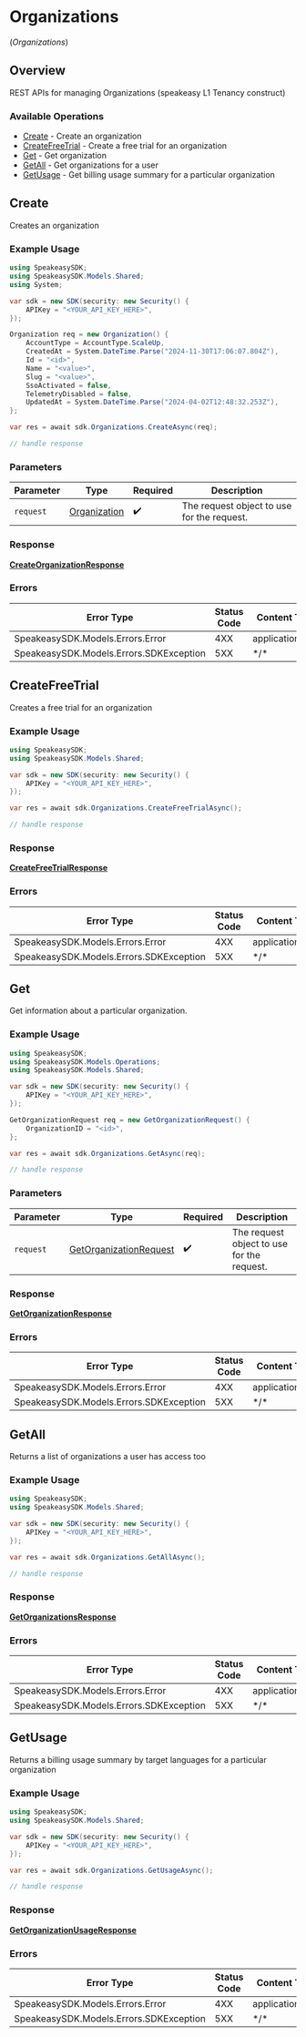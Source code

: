 # Organizations
(*Organizations*)

## Overview

REST APIs for managing Organizations (speakeasy L1 Tenancy construct)

### Available Operations

* [Create](#create) - Create an organization
* [CreateFreeTrial](#createfreetrial) - Create a free trial for an organization
* [Get](#get) - Get organization
* [GetAll](#getall) - Get organizations for a user
* [GetUsage](#getusage) - Get billing usage summary for a particular organization

## Create

Creates an organization

### Example Usage

```csharp
using SpeakeasySDK;
using SpeakeasySDK.Models.Shared;
using System;

var sdk = new SDK(security: new Security() {
    APIKey = "<YOUR_API_KEY_HERE>",
});

Organization req = new Organization() {
    AccountType = AccountType.ScaleUp,
    CreatedAt = System.DateTime.Parse("2024-11-30T17:06:07.804Z"),
    Id = "<id>",
    Name = "<value>",
    Slug = "<value>",
    SsoActivated = false,
    TelemetryDisabled = false,
    UpdatedAt = System.DateTime.Parse("2024-04-02T12:48:32.253Z"),
};

var res = await sdk.Organizations.CreateAsync(req);

// handle response
```

### Parameters

| Parameter                                           | Type                                                | Required                                            | Description                                         |
| --------------------------------------------------- | --------------------------------------------------- | --------------------------------------------------- | --------------------------------------------------- |
| `request`                                           | [Organization](../../Models/Shared/Organization.md) | :heavy_check_mark:                                  | The request object to use for the request.          |

### Response

**[CreateOrganizationResponse](../../Models/Operations/CreateOrganizationResponse.md)**

### Errors

| Error Type                              | Status Code                             | Content Type                            |
| --------------------------------------- | --------------------------------------- | --------------------------------------- |
| SpeakeasySDK.Models.Errors.Error        | 4XX                                     | application/json                        |
| SpeakeasySDK.Models.Errors.SDKException | 5XX                                     | \*/\*                                   |

## CreateFreeTrial

Creates a free trial for an organization

### Example Usage

```csharp
using SpeakeasySDK;
using SpeakeasySDK.Models.Shared;

var sdk = new SDK(security: new Security() {
    APIKey = "<YOUR_API_KEY_HERE>",
});

var res = await sdk.Organizations.CreateFreeTrialAsync();

// handle response
```

### Response

**[CreateFreeTrialResponse](../../Models/Operations/CreateFreeTrialResponse.md)**

### Errors

| Error Type                              | Status Code                             | Content Type                            |
| --------------------------------------- | --------------------------------------- | --------------------------------------- |
| SpeakeasySDK.Models.Errors.Error        | 4XX                                     | application/json                        |
| SpeakeasySDK.Models.Errors.SDKException | 5XX                                     | \*/\*                                   |

## Get

Get information about a particular organization.

### Example Usage

```csharp
using SpeakeasySDK;
using SpeakeasySDK.Models.Operations;
using SpeakeasySDK.Models.Shared;

var sdk = new SDK(security: new Security() {
    APIKey = "<YOUR_API_KEY_HERE>",
});

GetOrganizationRequest req = new GetOrganizationRequest() {
    OrganizationID = "<id>",
};

var res = await sdk.Organizations.GetAsync(req);

// handle response
```

### Parameters

| Parameter                                                                   | Type                                                                        | Required                                                                    | Description                                                                 |
| --------------------------------------------------------------------------- | --------------------------------------------------------------------------- | --------------------------------------------------------------------------- | --------------------------------------------------------------------------- |
| `request`                                                                   | [GetOrganizationRequest](../../Models/Operations/GetOrganizationRequest.md) | :heavy_check_mark:                                                          | The request object to use for the request.                                  |

### Response

**[GetOrganizationResponse](../../Models/Operations/GetOrganizationResponse.md)**

### Errors

| Error Type                              | Status Code                             | Content Type                            |
| --------------------------------------- | --------------------------------------- | --------------------------------------- |
| SpeakeasySDK.Models.Errors.Error        | 4XX                                     | application/json                        |
| SpeakeasySDK.Models.Errors.SDKException | 5XX                                     | \*/\*                                   |

## GetAll

Returns a list of organizations a user has access too

### Example Usage

```csharp
using SpeakeasySDK;
using SpeakeasySDK.Models.Shared;

var sdk = new SDK(security: new Security() {
    APIKey = "<YOUR_API_KEY_HERE>",
});

var res = await sdk.Organizations.GetAllAsync();

// handle response
```

### Response

**[GetOrganizationsResponse](../../Models/Operations/GetOrganizationsResponse.md)**

### Errors

| Error Type                              | Status Code                             | Content Type                            |
| --------------------------------------- | --------------------------------------- | --------------------------------------- |
| SpeakeasySDK.Models.Errors.Error        | 4XX                                     | application/json                        |
| SpeakeasySDK.Models.Errors.SDKException | 5XX                                     | \*/\*                                   |

## GetUsage

Returns a billing usage summary by target languages for a particular organization

### Example Usage

```csharp
using SpeakeasySDK;
using SpeakeasySDK.Models.Shared;

var sdk = new SDK(security: new Security() {
    APIKey = "<YOUR_API_KEY_HERE>",
});

var res = await sdk.Organizations.GetUsageAsync();

// handle response
```

### Response

**[GetOrganizationUsageResponse](../../Models/Operations/GetOrganizationUsageResponse.md)**

### Errors

| Error Type                              | Status Code                             | Content Type                            |
| --------------------------------------- | --------------------------------------- | --------------------------------------- |
| SpeakeasySDK.Models.Errors.Error        | 4XX                                     | application/json                        |
| SpeakeasySDK.Models.Errors.SDKException | 5XX                                     | \*/\*                                   |